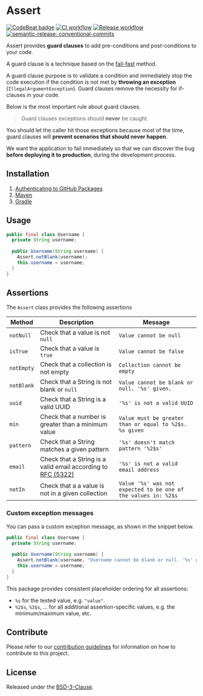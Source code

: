 # Assert

[![CodeBeat badge](https://codebeat.co/badges/034ebd51-86c8-479a-9e52-59c95019aeb5)](https://codebeat.co/projects/github-com-montealegreluis-assert-main)
[![CI workflow](https://github.com/montealegreluis/assert/actions/workflows/ci.yml/badge.svg)](https://github.com/montealegreluis/assert/actions/workflows/ci.yml)
[![Release workflow](https://github.com/montealegreluis/assert/actions/workflows/release.yml/badge.svg)](https://github.com/montealegreluis/assert/actions/workflows/release.yml)
[![semantic-release: conventional-commits](https://img.shields.io/badge/semantic--release-conventionalcommits-e10079?logo=semantic-release)](https://github.com/semantic-release/semantic-release)

Assert provides **guard clauses** to add pre-conditions and post-conditions to your code.

A guard clause is a technique based on the [fail-fast](https://en.wikipedia.org/wiki/Fail-fast) method.

A guard clause purpose is to validate a condition and immediately stop the code execution if the condition is not met by **throwing an exception** (`IllegalArgumentException`).
Guard clauses remove the necessity for if-clauses in your code.

Below is the most important rule about guard clauses.

> Guard clauses exceptions should **never** be caught.

You should let the caller hit those exceptions because most of the time, guard clauses will **prevent scenarios that should never happen**.

We want the application to fail immediately so that we can discover the bug **before deploying it to production**, during the development process.

## Installation

1. [Authenticating to GitHub Packages](https://github.com/MontealegreLuis/assert/blob/main/docs/installation/authentication.md)
2. [Maven](https://github.com/MontealegreLuis/assert/blob/main/docs/installation/maven.md)
3. [Gradle](https://github.com/MontealegreLuis/assert/blob/main/docs/installation/gradle.md)

## Usage

```java
public final class Username {
  private String username;
    
  public Username(String username) {
    Assert.notBlank(username);
    this.username = username;
  }
}
```

## Assertions

The `Assert` class provides the following assertions

| Method     | Description                                                                                             | Message                                                        |
|------------|---------------------------------------------------------------------------------------------------------|----------------------------------------------------------------|
| `notNull`  | Check that a value is not `null`                                                                        | `Value cannot be null`                                         |
| `isTrue`   | Check that a value is `true`                                                                            | `Value cannot be false`                                        |
| `notEmpty` | Check that a collection is not empty                                                                    | `Collection cannot be empty`                                   |
| `notBlank` | Check that a String is not blank or `null`                                                              | `Value cannot be blank or null. '%s' given.`                   |
| `uuid`     | Check that a String is a valid UUID                                                                     | `'%s' is not a valid UUID`                                     |
| `min`      | Check that a number is greater than a minimum value                                                     | `Value must be greater than or equal to %2$s. %s given`        |
| `pattern`  | Check that a String matches a given pattern                                                             | `'%s' doesn't match pattern '%2$s'`                            |
| `email`    | Check that a String is a valid email according to [RFC (5322)](https://www.rfc-editor.org/info/rfc5322) | `'%s' is not a valid email address`                            |
| `notIn`    | Check that a a value is not in a given collection                                                       | `Value '%s' was not expected to be one of the values in: %2$s` |

### Custom exception messages

You can pass a custom exception message, as shown in the snippet below.

```java
public final class Username {
  private String username;
    
  public Username(String username) {
    Assert.notBlank(username, "Username cannot be blank or null. '%s' given");
    this.username = username;
  }
}
```

This package provides consistent placeholder ordering for all assertions:

- `%s` for the tested value, e.g. `"value"`.
- `%2$s`, `%3$s`, ... for all additional assertion-specific values, e.g. the minimum/maximum value, etc.

## Contribute

Please refer to our [contribution guidelines](https://github.com/MontealegreLuis/assert/blob/main/CONTRIBUTING.md) for information on how to contribute to this project.

## License

Released under the [BSD-3-Clause](https://github.com/MontealegreLuis/assert/blob/main/LICENSE).
